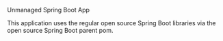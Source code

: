 Unmanaged Spring Boot App

This application uses the regular open source Spring Boot libraries via the open source Spring Boot parent pom.
